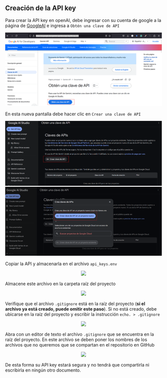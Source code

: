 ## Creación de la API key

Para crear la API key en openAI, debe ingresar con su cuenta de google a la página de [GoogleAI](https://ai.google.dev/gemini-api/docs/api-key?hl=es-419) e ingresa a ``Obtén una clave de API`` 

 <div align="center">
  <a>
    <img src="imgs/keyGoogle1.png">
  </a>
  </div>

  En esta nueva pantalla debe hacer clic en ``Crear una clave de API`` 

   <div align="center">
  <a>
    <img src="imgs/keyGoogle6.png">
  </a>
  </div>


   <div align="center">
  <a>
    <img src="imgs/keyGoogle3.png">
  </a>
  </div>

  Copiar la API y almacenarla en el archivo `api_keys.env`
  
   <div align="center">
  <a>
    <img src="imgs/key4.png">
  </a>
  </div>

  
Almacene este archivo en la carpeta raíz del proyecto

   <div align="center">
  <a>
    <img src="imgs/key7.png">
  </a>
  </div>

Verifique que el archivo ``.gitignore`` está en la raíz del proyecto (__si el archivo ya está creado, puede omitir este paso__). Si no está creado, debe ubicarse en la raíz del proyecto y escribir la instrucción ``echo. > .gitignore``

 <div align="center">
  <a>
    <img src="imgs/key7_5.PNG">
  </a>
 </div>

Abra con un editor de texto el archivo ``.gitignore`` que se encuentra en la raíz del proyecto. En este archivo se deben poner los nombres de los archivos que no queremos que se compartan en el repositorio en GitHub

   <div align="center">
  <a>
    <img src="imgs/key8.png">
  </a>
  </div>

  De esta forma su API key estará segura y no tendrá que compartirla ni escribirla en ningún otro documento.
